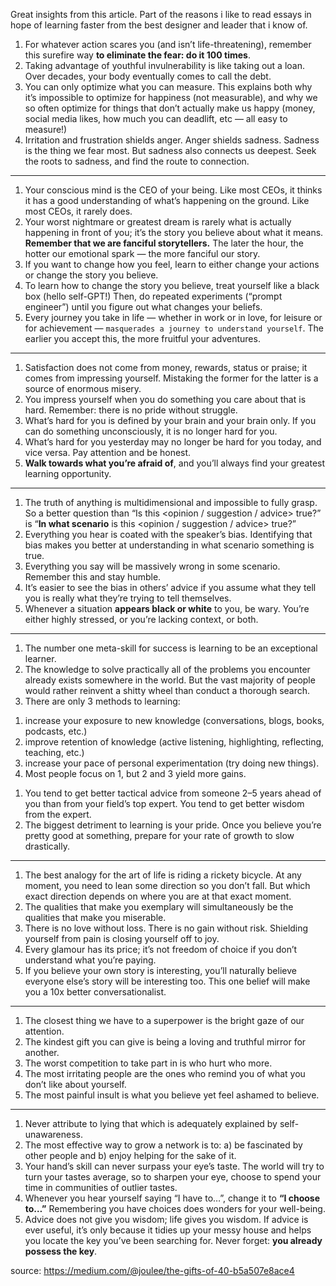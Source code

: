 


Great insights from this article. Part of the reasons i like to read essays in hope of learning faster from the best designer and leader that i know of. 

1. For whatever action scares you (and isn’t life-threatening), remember this surefire way **to eliminate the fear: do it 100 times**.
1. Taking advantage of youthful invulnerability is like taking out a loan. Over decades, your body eventually comes to call the debt.
1. You can only optimize what you can measure. This explains both why it’s impossible to optimize for happiness (not measurable), and why we so often optimize for things that don’t actually make us happy (money, social media likes, how much you can deadlift, etc — all easy to measure!)
1. Irritation and frustration shields anger. Anger shields sadness. Sadness is the thing we fear most. But sadness also connects us deepest. Seek the roots to sadness, and find the route to connection.
***

1. Your conscious mind is the CEO of your being. Like most CEOs, it thinks it has a good understanding of what’s happening on the ground. Like most CEOs, it rarely does.
1. Your worst nightmare or greatest dream is rarely what is actually happening in front of you; it’s the story you believe about what it means. **Remember that we are fanciful storytellers.** The later the hour, the hotter our emotional spark — the more fanciful our story.
1. If you want to change how you feel, learn to either change your actions or change the story you believe.
1. To learn how to change the story you believe, treat yourself like a black box (hello self-GPT!) Then, do repeated experiments (“prompt engineer”) until you figure out what changes your beliefs.
1. Every journey you take in life — whether in work or in love, for leisure or for achievement — `masquerades a journey to understand yourself`. The earlier you accept this, the more fruitful your adventures.

***
1. Satisfaction does not come from money, rewards, status or praise; it comes from impressing yourself. Mistaking the former for the latter is a source of enormous misery.
1. You impress yourself when you do something you care about that is hard. Remember: there is no pride without struggle.
1. What’s hard for you is defined by your brain and your brain only. If you can do something unconsciously, it is no longer hard for you.
1. What’s hard for you yesterday may no longer be hard for you today, and vice versa. Pay attention and be honest.
1. **Walk towards what you’re afraid of**, and you’ll always find your greatest learning opportunity.
***

1. The truth of anything is multidimensional and impossible to fully grasp. So a better question than “Is this <opinion / suggestion / advice> true?” is “**In what scenario** is this <opinion / suggestion / advice> true?”
1. Everything you hear is coated with the speaker’s bias. Identifying that bias makes you better at understanding in what scenario something is true.
1. Everything you say will be massively wrong in some scenario. Remember this and stay humble.
1. It’s easier to see the bias in others’ advice if you assume what they tell you is really what they’re trying to tell themselves.
1. Whenever a situation **appears black or white** to you, be wary. You’re either highly stressed, or you’re lacking context, or both.

***
1. The number one meta-skill for success is learning to be an exceptional learner.
1. The knowledge to solve practically all of the problems you encounter already exists somewhere in the world. But the vast majority of people would rather reinvent a shitty wheel than conduct a thorough search.
1. There are only 3 methods to learning:
  1) increase your exposure to new knowledge (conversations, blogs, books, podcasts, etc.)
  2) improve retention of knowledge (active listening, highlighting, reflecting, teaching, etc.)
  3) increase your pace of personal experimentation (try doing new things).
  4) Most people focus on 1, but 2 and 3 yield more gains.
1. You tend to get better tactical advice from someone 2–5 years ahead of you than from your field’s top expert. You tend to get better wisdom from the expert.
1. The biggest detriment to learning is your pride. Once you believe you’re pretty good at something, prepare for your rate of growth to slow drastically.

***
1. The best analogy for the art of life is riding a rickety bicycle. At any moment, you need to lean some direction so you don’t fall. But which exact direction depends on where you are at that exact moment.
1. The qualities that make you exemplary will simultaneously be the qualities that make you miserable.
1. There is no love without loss. There is no gain without risk. Shielding yourself from pain is closing yourself off to joy.
1. Every glamour has its price; it’s not freedom of choice if you don’t understand what you’re paying.
1. If you believe your own story is interesting, you’ll naturally believe everyone else’s story will be interesting too. This one belief will make you a 10x better conversationalist.
***
1. The closest thing we have to a superpower is the bright gaze of our attention.
1. The kindest gift you can give is being a loving and truthful mirror for another.
1. The worst competition to take part in is who hurt who more.
1. The most irritating people are the ones who remind you of what you don’t like about yourself.
1. The most painful insult is what you believe yet feel ashamed to believe.
***
1. Never attribute to lying that which is adequately explained by self-unawareness.
1. The most effective way to grow a network is to:
   a) be fascinated by other people and
   b) enjoy helping for the sake of it.
1. Your hand’s skill can never surpass your eye’s taste. The world will try to turn your tastes average, so to sharpen your eye, choose to spend your time in communities of outlier tastes.
1. Whenever you hear yourself saying “I have to…”, change it to **“I choose to…”** Remembering you have choices does wonders for your well-being.
1. Advice does not give you wisdom; life gives you wisdom. If advice is ever useful, it’s only because it tidies up your messy house and helps you locate the key you’ve been searching for. Never forget: **you already possess the key**.





source: https://medium.com/@joulee/the-gifts-of-40-b5a507e8ace4

